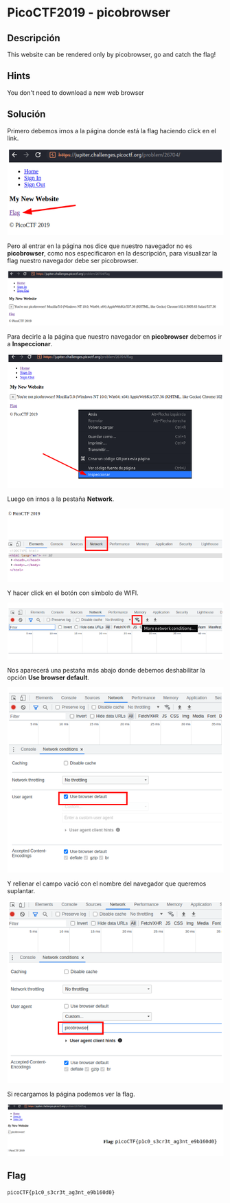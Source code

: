 # PicoCTF2019 - picobrowser


## Descripción

This website can be rendered only by picobrowser, go and catch the flag! 


## Hints

You don't need to download a new web browser


## Solución

Primero debemos irnos a la página donde está la flag haciendo click en el link.

![](./imagenes/picobrowser-1.png)

Pero al entrar en la página nos dice que nuestro navegador no es **picobrowser**, como nos especificaron en la descripción, para visualizar la flag nuestro navegador debe ser picobrowser.

![](./imagenes/picobrowser-2.png)

Para decirle a la página que nuestro navegador en **picobrowser** debemos ir a **Inspeccionar**.

![](./imagenes/picobrowser-3.png)

Luego en irnos a la pestaña **Network**.

![](./imagenes/picobrowser-4.png)

Y hacer click en el botón con símbolo de WIFI.

![](./imagenes/picobrowser-5.png)

Nos aparecerá una pestaña más abajo donde debemos deshabilitar la opción **Use browser default**.

![](./imagenes/picobrowser-6.png)

Y rellenar el campo vació con el nombre del navegador que queremos suplantar.

![](./imagenes/picobrowser-7.png)

Si recargamos la página podemos ver la flag.

![](./imagenes/picobrowser-8.png)


## Flag

`picoCTF{p1c0_s3cr3t_ag3nt_e9b160d0}`